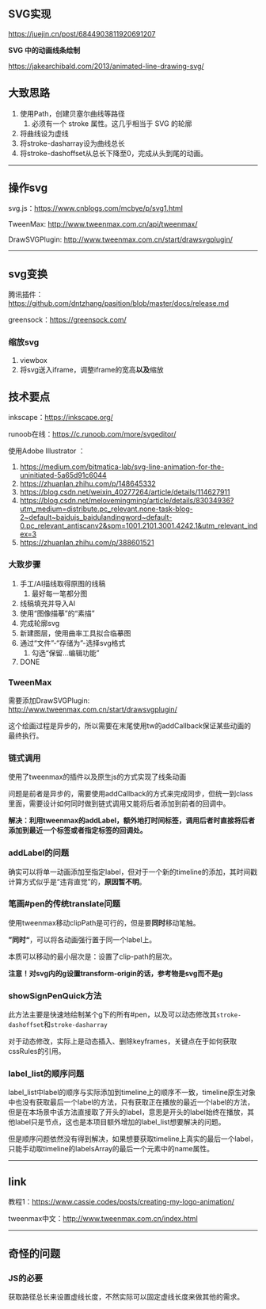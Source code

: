 ## SVG实现

https://juejin.cn/post/6844903811920691207

**SVG 中的动画线条绘制**

https://jakearchibald.com/2013/animated-line-drawing-svg/

## 大致思路

1. 使用Path，创建贝塞尔曲线等路径
    1. 必须有一个 stroke 属性。这几乎相当于 SVG 的轮廓
2. 将曲线设为虚线
3. 将stroke-dasharray设为曲线总长
4. 将stroke-dashoffset从总长下降至0，完成从头到尾的动画。



---

## 操作svg

svg.js：https://www.cnblogs.com/mcbye/p/svg1.html

TweenMax: http://www.tweenmax.com.cn/api/tweenmax/

DrawSVGPlugin: http://www.tweenmax.com.cn/start/drawsvgplugin/

---

## svg变换

腾讯插件：https://github.com/dntzhang/pasition/blob/master/docs/release.md

greensock：https://greensock.com/

### 缩放svg

1. viewbox
2. 将svg送入iframe，调整iframe的宽高**以及**缩放

## 技术要点

inkscape：https://inkscape.org/

runoob在线：https://c.runoob.com/more/svgeditor/

使用Adobe Illustrator ：

1. https://medium.com/bitmatica-lab/svg-line-animation-for-the-uninitiated-5a65d91c6044
2. https://zhuanlan.zhihu.com/p/148645332
3. https://blog.csdn.net/weixin_40277264/article/details/114627911
4. https://blog.csdn.net/melovemingming/article/details/83034936?utm_medium=distribute.pc_relevant.none-task-blog-2~default~baidujs_baidulandingword~default-0.pc_relevant_antiscanv2&spm=1001.2101.3001.4242.1&utm_relevant_index=3
5. https://zhuanlan.zhihu.com/p/388601521

### 大致步骤

1. 手工/AI描线取得原图的线稿
    1. 最好每一笔都分图
2. 线稿填充并导入AI
3. 使用“图像描摹”的“素描”
4. 完成轮廓svg
5. 新建图层，使用曲率工具拟合临摹图
6. 通过“文件”-“存储为”-选择svg格式
    1. 勾选“保留...编辑功能”
7. DONE

### TweenMax

需要添加DrawSVGPlugin: http://www.tweenmax.com.cn/start/drawsvgplugin/

这个绘画过程是异步的，所以需要在末尾使用tw的addCallback保证某些动画的最终执行。

### 链式调用

使用了tweenmax的插件以及原生js的方式实现了线条动画

问题是前者是异步的，需要使用addCallback的方式来完成同步，但统一到class里面，需要设计如何同时做到链式调用又能将后者添加到前者的回调中。

**解决：利用tweenmax的addLabel，额外地打时间标签，调用后者时直接将后者添加到最近一个标签或者指定标签的回调处。**

### addLabel的问题

确实可以将单一动画添加至指定label，但对于一个新的timeline的添加，其时间戳计算方式似乎是“违背直觉”的，**原因暂不明**。

### 笔画#pen的传统translate问题

使用tweenmax移动clipPath是可行的，但是要**同时**移动笔触。

**”同时“**，可以将各动画强行置于同一个label上。

本质可以移动的最小层次是：设置了clip-path的层次。

**注意！对svg内的g设置transform-origin的话，参考物是svg而不是g**

### showSignPenQuick方法

此方法主要是快速地绘制某个g下的所有#pen，以及可以动态修改其<code>stroke-dashoffset</code>和<code>stroke-dasharray</code>

对于动态修改，实际上是动态插入、删除keyframes，关键点在于如何获取cssRules的引用。

### label_list的顺序问题

label_list中label的顺序与实际添加到timeline上的顺序不一致，timeline原生对象中也没有获取最后一个label的方法，只有获取正在播放的最近一个label的方法，但是在本场景中该方法直接取了开头的label，意思是开头的label始终在播放，其他label只是节点，这也是本项目额外增加的label_list想要解决的问题。

但是顺序问题依然没有得到解决，如果想要获取timeline上真实的最后一个label，只能手动取timeline的labelsArray的最后一个元素中的name属性。

---

## link

教程1：https://www.cassie.codes/posts/creating-my-logo-animation/

tweenmax中文：http://www.tweenmax.com.cn/index.html

---

## 奇怪的问题

### JS的必要

获取路径总长来设置虚线长度，不然实际可以固定虚线长度来做其他的需求。

